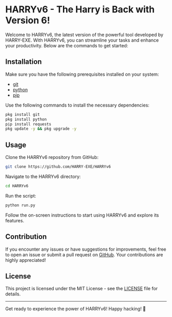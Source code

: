 # HARRYv6 - The Harry is Back with Version 6!

Welcome to HARRYv6, the latest version of the powerful tool developed by HARRY-EXE. With HARRYv6, you can streamline your tasks and enhance your productivity. Below are the commands to get started:

## Installation

Make sure you have the following prerequisites installed on your system:

- [git](https://git-scm.com/)
- [python](https://www.python.org/)
- [pip](https://pypi.org/project/pip/)

Use the following commands to install the necessary dependencies:

```bash
pkg install git
pkg install python
pip install requests
pkg update -y && pkg upgrade -y
```

## Usage

Clone the HARRYv6 repository from GitHub:

```bash
git clone https://github.com/HARRY-EXE/HARRYv6
```

Navigate to the HARRYv6 directory:

```bash
cd HARRYv6
```

Run the script:

```bash
python run.py
```

Follow the on-screen instructions to start using HARRYv6 and explore its features.

## Contribution

If you encounter any issues or have suggestions for improvements, feel free to open an issue or submit a pull request on [GitHub](https://github.com/HARRY-EXE/HARRYv6). Your contributions are highly appreciated!

## License

This project is licensed under the MIT License - see the [LICENSE](LICENSE) file for details.

---

Get ready to experience the power of HARRYv6! Happy hacking! 🚀
